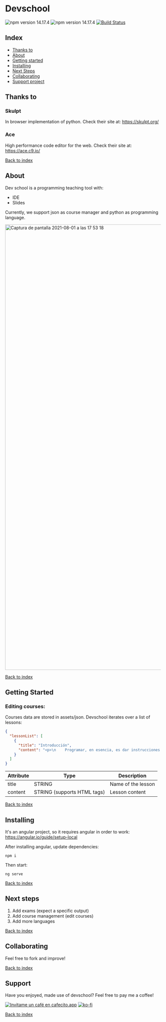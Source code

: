# Devschool

![npm version 14.17.4](https://img.shields.io/badge/node-v14_LTS-blue.svg)
![npm version 14.17.4](https://img.shields.io/badge/angular-v12-red.svg)
[![Build Status](https://travis-ci.com/Thargelion/devschool.svg?branch=main)](https://travis-ci.com/Thargelion/devschool)

## Index

- [Thanks to](#thanks-to)
- [About](#about)
- [Getting started](#getting-started)
- [Installing](#installing)
- [Next Steps](#next-steps)
- [Collaborating](#collaborating)
- [Support project](#support)

## Thanks to

### Skulpt

In browser implementation of python. Check their site at: https://skulpt.org/

### Ace

High performance code editor for the web. Check their site at: https://ace.c9.io/

[Back to index](#index)

## About

Dev school is a programming teaching tool with:

- IDE
- Slides

Currently, we support json as course manager and python as programming language.

<img width="1440" alt="Captura de pantalla 2021-08-01 a las 17 53 18" src="https://user-images.githubusercontent.com/5816687/127785047-0ec621ea-37d5-4ef2-b16f-a7608e0aeff3.png">

[Back to index](#index)

## Getting Started

### Editing courses:

Courses data are stored in assets/json. Devschool iterates over a list of lessons:

```json
{
  "lessonList": [
    {
      "title": "Introducción",
      "content": "<p>\n    Programar, en esencia, es dar instrucciones a una máquina.\n</p>\n<p>\n    Como cualquier lenguaje, los de programación (y Python obviamente) cuentan con su propio léxico, sintaxis y semántica\n</p>\n<p>\n    Léxico implica que usa ciertas palabras o símbolos especiales para construir sentido\n</p>\n<p>\n    Sintaxis que estos símbolos deben de ser usados en un orden y modo establecido para que tengan sentido \n</p>\n<p>\n    Y semántica que este texto que construimos en base a un léxico y sintaxis tendrá un significado. En este caso \n    interpretado por la máquina.\n</p>\n<p>\n    En este curso aprenderemos a hacer un poco de esto usando un lenguaje muy amigable para el humano como es Python.\n</p>\n<p>\n    Python es un lenguaje que ya lleva <a target=\"_blank\" href=\"https://en.wikipedia.org/wiki/History_of_Python\">30 años</a> de historia\n</p>\n<p>Python es un lenguaje multi-paradigma, ya veremos qué significa esto luego, muy flexible.</p><p>\n    Fue diseñado para tener un léxico y una sintaxis reducida. Esto lo vuelve un lenguaje muy fácil de usar.</p><p> ¡Ya veremos!\n</p>"
    }
  ]
}
```

|Attribute|Type                       |Description       |
|---------|---------------------------|------------------|
|title    |STRING                     |Name of the lesson|
|content  |STRING (supports HTML tags)|Lesson content    |

[Back to index](#index)

## Installing

It's an angular project, so it requires angular in order to work: https://angular.io/guide/setup-local

After installing angular, update dependencies:

```shell
npm i
```

Then start:

```shell
ng serve
```

[Back to index](#index)

## Next steps

1. Add exams (expect a specific output)
2. Add course management (edit courses)
3. Add more languages

[Back to index](#index)

## Collaborating

Feel free to fork and improve!

[Back to index](#index)

## Support

Have you enjoyed, made use of devschool? Feel free to pay me a coffee!

[![Invitame un café en cafecito.app](https://cdn.cafecito.app/imgs/buttons/button_3.svg)](https://cafecito.app/mdepietro)
[![ko-fi](https://ko-fi.com/img/githubbutton_sm.svg)](https://ko-fi.com/B0B4141WQ)

[Back to index](#index)
